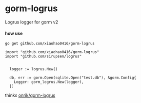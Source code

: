# gorm-logrus

Logrus logger for gorm v2
#### how use

```
go get github.com/xiaohao0416/gorm-logrus
```

```
import "github.com/xiaohao0416/gorm-logrus"
import "github.com/sirupsen/logrus"


  logger := logrus.New()

  db, err := gorm.Open(sqlite.Open("test.db"), &gorm.Config{
    Logger: gorm_logrus.New(logger),
  })
```
thinks [onrik/gorm-logrus](https://github.com/onrik/gorm-logrus) 